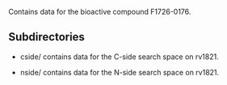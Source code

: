 Contains data for the bioactive compound F1726-0176.

## Subdirectories

- cside/ contains data for the C-side search space on rv1821.

- nside/ contains data for the N-side search space on rv1821.

